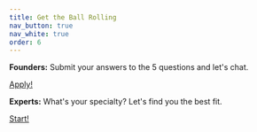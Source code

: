 ```yaml
---
title: Get the Ball Rolling
nav_button: true
nav_white: true
order: 6
---
```

**Founders:** Submit your answers to the 5 questions and let's chat.  

<div class="tc">
<a href="https://aaron327.typeform.com/to/emQXTy"  target="_blank" class="link bg-white dark-red br-pill ba ph3 pv2 dib mr4">Apply!</a>
</div>

**Experts:** What's your specialty? Let's find you the best fit.


<div class="tc">
<a href="mailto:info@socialrocketfactory.com"  target="_blank" class="link bg-white dark-red br-pill ba ph3 pv2 dib mr4">Start!</a>
</div>
